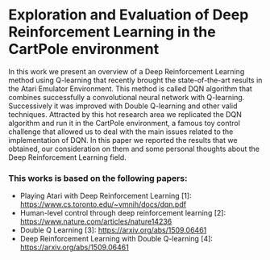 # Exploration and Evaluation of Deep Reinforcement Learning in the CartPole environment
In this work we present an overview of a Deep Reinforcement Learning method using Q-learning that recently brought the state-of-the-art results in the Atari Emulator Environment. This method is called DQN algorithm that combines successfully a convolutional neural network with Q-learning. Successively it was improved with Double Q-learning and other valid techniques. 
Attracted by this hot research area we replicated the DQN algorithm and run it in the CartPole environment, a famous toy control challenge that allowed us to deal with the main issues related to the implementation of DQN. In this paper we reported the results that we obtained, our consideration on them and some personal thoughts about the Deep Reinforcement Learning field.

### This works is based on the following papers:
 - Playing Atari with Deep Reinforcement Learning [1]: https://www.cs.toronto.edu/~vmnih/docs/dqn.pdf
 - Human-level control through deep reinforcement learning [2]: https://www.nature.com/articles/nature14236
 - Double Q Learning [3]: https://arxiv.org/abs/1509.06461
 - Deep Reinforcement Learning with Double Q-learning [4]: https://arxiv.org/abs/1509.06461
